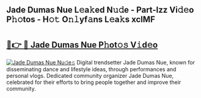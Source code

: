 ## Jade Dumas Nue L𝚎a𝚔ed N𝚞𝚍e - Part-Izz Vi𝚍𝚎o P𝚑𝚘tos - H𝚘𝚝 O𝚗𝚕yf𝚊ns L𝚎a𝚔s xclMF

# <h2><a href="http://kf2nvp.oniu.top/?m=Jade+Dumas+Nue">🔗👉 🔴 Jade Dumas Nue P𝚑ot𝚘𝚜 V𝚒d𝚎o</a></h2>

[![Jade Dumas Nue Nu𝚍e𝚜](https://i.imgur.com/0qMVB7G.gif)](http://kf2nvp.oniu.top/?m=Jade+Dumas+Nue)
Digital trendsetter Jade Dumas Nue, known for disseminating dance and lifestyle ideas, through performances and personal vlogs. Dedicated community organizer Jade Dumas Nue, celebrated for their efforts to bring people together and improve their community.  
